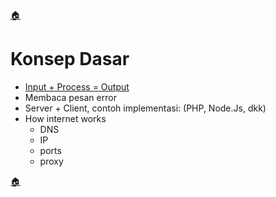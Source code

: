 [🏠](../README.md)

# Konsep Dasar

- [Input + Process = Output](input-process-output/README.md)
- Membaca pesan error
- Server + Client, contoh implementasi: (PHP, Node.Js, dkk)
- How internet works
    - DNS
    - IP
    - ports
    - proxy 

[🏠](../README.md)

